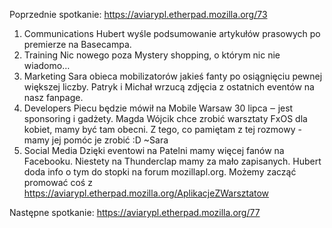Poprzednie spotkanie: https://aviarypl.etherpad.mozilla.org/73

1. Communications
Hubert wyśle podsumowanie artykułów prasowych po premierze na Basecampa.
2. Training
Nic nowego poza Mystery shopping, o którym nic nie wiadomo…
3. Marketing
Sara obieca mobilizatorów jakieś fanty po osiągnięciu pewnej większej liczby.
Patryk i Michał wrzucą zdjęcia z ostatnich eventów na nasz fanpage.
4. Developers
Piecu będzie mówił na Mobile Warsaw 30 lipca ‒ jest sponsoring i gadżety.
Magda Wójcik chce zrobić warsztaty FxOS dla kobiet, mamy być tam obecni. Z tego, co pamiętam z tej rozmowy - mamy jej pomóc je zrobić :D ~Sara
5. Social Media
Dzięki eventowi na Patelni mamy więcej fanów na Facebooku.
Niestety na Thunderclap mamy za mało zapisanych. Hubert doda info o tym do stopki na forum mozillapl.org.
Możemy zacząć promować coś z https://aviarypl.etherpad.mozilla.org/AplikacjeZWarsztatow

Następne spotkanie: https://aviarypl.etherpad.mozilla.org/77
